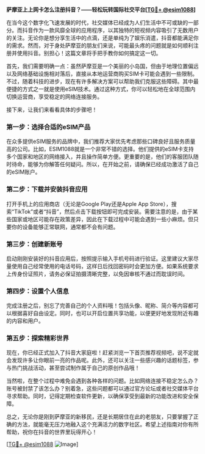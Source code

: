 **萨摩亚上上网卡怎么注册抖音？——轻松玩转国际社交平台[[TG💪+ @esim1088](https://t.me/s/esim1088)]**

在当今这个数字化飞速发展的时代，社交媒体已经成为人们生活中不可或缺的一部分。而抖音作为一款风靡全球的应用程序，以其独特的短视频内容吸引了无数用户的关注。无论你是想分享生活中的点滴，还是单纯为了娱乐消遣，抖音都能满足你的需求。然而，对于身处萨摩亚的朋友们来说，可能最头疼的问题就是如何顺利注册并使用抖音。别担心！这篇文章将手把手教你如何搞定这一切。

首先，我们需要明确一点：虽然萨摩亚是一个美丽的小岛国，但由于地理位置偏远以及网络基础设施相对落后，直接从本地运营商购买SIM卡可能会遇到一些限制。不过，随着科技的进步，现在有许多解决方案可以帮助我们克服这些障碍。其中最便捷的方式之一就是使用eSIM技术。通过这种方式，你可以轻松地在全球范围内切换运营商，享受稳定的网络连接服务。

接下来，让我们来看看具体的步骤吧！

### 第一步：选择合适的eSIM产品

在众多提供eSIM服务的品牌中，我们推荐大家优先考虑那些口碑良好且服务质量高的公司。比如，ESIM1088就是一个非常不错的选择。他们提供的eSIM卡支持多个国家和地区的网络接入，并且操作简单方便。更重要的是，他们的客服团队随时待命，能够为你解答任何疑问。所以，在开始之前，请确保已经成功激活了自己的eSIM账户。

### 第二步：下载并安装抖音应用

打开手机上的应用商店（无论是Google Play还是Apple App Store），搜索“TikTok”或者“抖音”，然后点击下载按钮即可完成安装。需要注意的是，由于某些国家或地区可能存在政策差异，因此在下载过程中可能会遇到一些小麻烦。但只要你的设备能够正常联网，通常都不会有问题。

### 第三步：创建新账号

启动刚刚安装好的抖音应用后，按照提示输入手机号码进行验证。这里建议大家尽量使用自己经常使用的电话号码，这样日后找回密码时会更加方便。如果系统要求上传身份证照片，请务必保证拍摄清晰完整，以免因审核不通过而耽误时间。

### 第四步：设置个人信息

完成注册之后，别忘了完善自己的个人资料哦！包括头像、昵称、简介等内容都可以根据喜好自由设定。同时，也可以开启位置共享功能，以便更好地发现附近有趣的内容和用户。

### 第五步：探索精彩世界

现在，你已经正式加入了抖音大家庭啦！赶紧浏览一下首页推荐视频吧，说不定就会发现许多让你眼前一亮的作品呢。此外，还可以关注一些感兴趣的话题标签，参与热门挑战活动，甚至尝试制作属于自己的原创作品哦！

当然啦，在整个过程中难免会遇到各种各样的问题。比如网络连接不稳定怎么办？账号被封禁了该怎么办？别着急，这些问题都可以通过官方论坛或者社交媒体平台寻求帮助。同时，记得定期检查软件更新，以确保享受到最新的功能改进和安全保障。

总之，无论你是刚到萨摩亚的新移民，还是长期居住在此的老朋友，只要掌握了正确的方法，就能毫无压力地融入这个充满活力的数字社区。希望上述指南对你有所帮助，祝你在抖音的世界里玩得开心！

[[TG💪+ @esim1088](https://t.me/s/esim1088) ![Image](https://i.postimg.cc/4NQfJmqS/Snipaste-2025-05-13-00-14-12.png)]